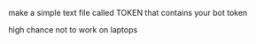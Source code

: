 make a simple text file called TOKEN that contains your bot token

high chance not to work on laptops
